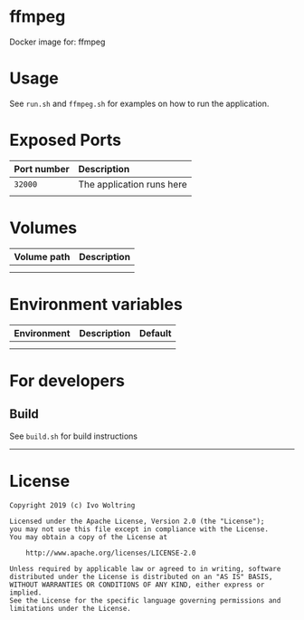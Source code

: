 # ffmpeg

Docker image for: ffmpeg

# Usage

See `run.sh` and `ffmpeg.sh` for examples on how to run the application.

# Exposed Ports

| Port number| Description                                                       |
| :----------| :-----------------------------------------------------------------|
| `32000`    | The application runs here                                         |
|            | |

# Volumes

| Volume path          | Description                                             |
| :--------------------| :-------------------------------------------------------|
| | |
| | |

# Environment variables

| Environment | Description                                        |  Default   |
| :-----------| :--------------------------------------------------|:-----------|
| | | |
| | | |

# For developers

## Build

See `build.sh` for build instructions

---
# License

    Copyright 2019 (c) Ivo Woltring

    Licensed under the Apache License, Version 2.0 (the "License");
    you may not use this file except in compliance with the License.
    You may obtain a copy of the License at

        http://www.apache.org/licenses/LICENSE-2.0

    Unless required by applicable law or agreed to in writing, software
    distributed under the License is distributed on an "AS IS" BASIS,
    WITHOUT WARRANTIES OR CONDITIONS OF ANY KIND, either express or implied.
    See the License for the specific language governing permissions and
    limitations under the License.

